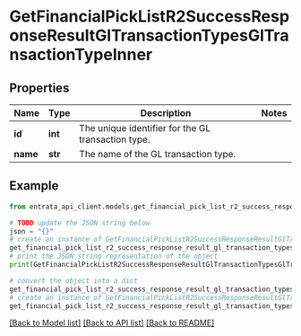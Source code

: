 # GetFinancialPickListR2SuccessResponseResultGlTransactionTypesGlTransactionTypeInner


## Properties

Name | Type | Description | Notes
------------ | ------------- | ------------- | -------------
**id** | **int** | The unique identifier for the GL transaction type. | 
**name** | **str** | The name of the GL transaction type. | 

## Example

```python
from entrata_api_client.models.get_financial_pick_list_r2_success_response_result_gl_transaction_types_gl_transaction_type_inner import GetFinancialPickListR2SuccessResponseResultGlTransactionTypesGlTransactionTypeInner

# TODO update the JSON string below
json = "{}"
# create an instance of GetFinancialPickListR2SuccessResponseResultGlTransactionTypesGlTransactionTypeInner from a JSON string
get_financial_pick_list_r2_success_response_result_gl_transaction_types_gl_transaction_type_inner_instance = GetFinancialPickListR2SuccessResponseResultGlTransactionTypesGlTransactionTypeInner.from_json(json)
# print the JSON string representation of the object
print(GetFinancialPickListR2SuccessResponseResultGlTransactionTypesGlTransactionTypeInner.to_json())

# convert the object into a dict
get_financial_pick_list_r2_success_response_result_gl_transaction_types_gl_transaction_type_inner_dict = get_financial_pick_list_r2_success_response_result_gl_transaction_types_gl_transaction_type_inner_instance.to_dict()
# create an instance of GetFinancialPickListR2SuccessResponseResultGlTransactionTypesGlTransactionTypeInner from a dict
get_financial_pick_list_r2_success_response_result_gl_transaction_types_gl_transaction_type_inner_from_dict = GetFinancialPickListR2SuccessResponseResultGlTransactionTypesGlTransactionTypeInner.from_dict(get_financial_pick_list_r2_success_response_result_gl_transaction_types_gl_transaction_type_inner_dict)
```
[[Back to Model list]](../README.md#documentation-for-models) [[Back to API list]](../README.md#documentation-for-api-endpoints) [[Back to README]](../README.md)


